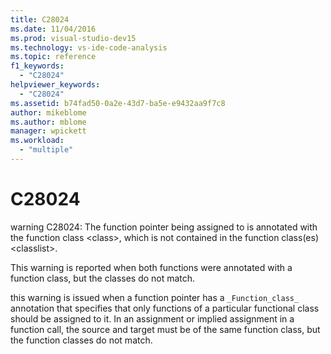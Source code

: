 ```yaml
---
title: C28024
ms.date: 11/04/2016
ms.prod: visual-studio-dev15
ms.technology: vs-ide-code-analysis
ms.topic: reference
f1_keywords:
  - "C28024"
helpviewer_keywords:
  - "C28024"
ms.assetid: b74fad50-0a2e-43d7-ba5e-e9432aa9f7c8
author: mikeblome
ms.author: mblome
manager: wpickett
ms.workload:
  - "multiple"
---
```

# C28024
warning C28024: The function pointer being assigned to is annotated with the function class \<class>, which is not contained in the function class(es) \<classlist>.

 This warning is reported when both functions were annotated with a function class, but the classes do not match.

 this warning is issued when a function pointer has a `_Function_class_` annotation that specifies that only functions of a particular functional class should be assigned to it. In an assignment or implied assignment in a function call, the source and target must be of the same function class, but the function classes do not match.